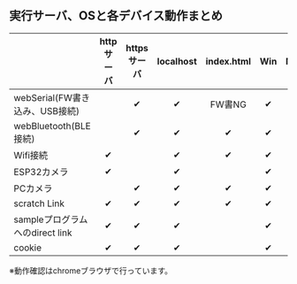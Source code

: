 ## 実行サーバ、OSと各デバイス動作まとめ

| |httpサーバ|httpsサーバ|localhost|index.html|Win|Mac|ChromeOS|iPad|
|---|:-:|:-:|:-:|:-:|:-:|:-:|:-:|:-:|
|webSerial(FW書き込み、USB接続)| |✔|✔|FW書NG|✔|✔|✔| |
|webBluetooth(BLE接続)| |✔|✔|✔|✔|✔|✔| |
|Wifi接続|✔| |✔|✔|✔|✔|✔|✔|
|ESP32カメラ|✔| |✔| |✔|✔|✔|？|
|PCカメラ| |✔|✔|✔|✔|✔|✔|✔|
|scratch Link|✔|✔|✔|✔|✔|✔| | |
|sampleプログラムへのdirect link|✔|✔|✔| |✔|✔|✔|✔|
|cookie|✔|✔|✔| |✔|✔|✔|✔|

※動作確認はchromeブラウザで行っています。
